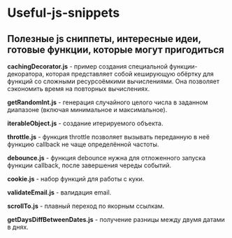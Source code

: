 # Useful-js-snippets
Полезные js сниппеты, интересные идеи, готовые функции, которые могут пригодиться
---
**cachingDecorator.js** - пример создания специальной функции-декоратора, которая представляет собой кеширующую обёртку для функций со сложными ресурсоёмкими вычислениями. Она позволяет сэкономить время на повторных вычислениях.

**getRandomInt.js** - генерация случайного целого числа в заданном диапазоне (включая минимальное и максимальное).

**iterableObject.js** - создание итерируемого объекта.

**throttle.js** - функция throttle позволяет вызывать переданную в неё функцию callback не чаще определённой частоты.

**debounce.js** - функция debounce нужна для отложенного запуска функции callback, после завершения череды событий.

**cookie.js** - набор функций для работы с куки.

**validateEmail.js** - валидация email.

**scrollTo.js** - плавный переход по якорным ссылкам.

**getDaysDiffBetweenDates.js** - получение разницы между двумя датами в днях.
